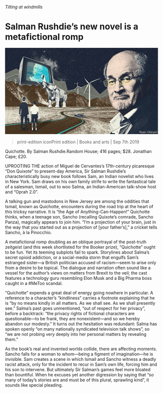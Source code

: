 ###### Tilting at windmills

# Salman Rushdie’s new novel is a metafictional romp 

![image](images/20190907_BKD002_0.jpg) 

> print-edition iconPrint edition | Books and arts | Sep 7th 2019 

Quichotte. By Salman Rushdie.Random House; 416 pages; $28. Jonathan Cape; £20. 

UPROOTING THE action of Miguel de Cervantes’s 17th-century picaresque “Don Quixote” to present-day America, Sir Salman Rushdie’s characteristically busy new book follows Sam, an Indian novelist who lives in New York. Sam draws on his own family strife to write the fantastical tale of a salesman, Ismail, out to woo Salma, an Indian-American talk-show host and “Oprah 2.0”. 

A talking gun and mastodons in New Jersey are among the oddities that Ismail, known as Quichotte, encounters during the road trip at the heart of this tricksy narrative. It is “the Age of Anything-Can-Happen!” Quichotte thinks, when a teenage son, Sancho (recalling Quixote’s comrade, Sancho Panza), magically appears to join him. “I’m a projection of your brain, just in the way that you started out as a projection of [your father’s],” a cricket tells Sancho, à la Pinocchio. 

A metafictional romp doubling as an oblique portrayal of the post-truth zeitgeist (and this week shortlisted for the Booker prize), “Quichotte” ought to be fun. Yet its teeming subplots fail to spark. Storylines about Salma’s secret opioid addiction, or a social-media storm that engulfs Sam’s estranged sister—a British politician accused of racism—seem to arise only from a desire to be topical. The dialogue and narration often sound like a vessel for the author’s views on matters from Brexit to the veil; the cast features a technology guru resembling Elon Musk and a Big Pharma boss caught in a #MeToo scandal. 

“Quichotte” expends a great deal of energy going nowhere in particular. A reference to a character’s “kindliness” carries a footnote explaining that he is “by no means kindly in all matters. As we shall see. As we shall presently see.” Salma’s past goes unmentioned, “out of respect for her privacy”, before a backtrack: “the privacy rights of fictional characters are questionable—to be frank, they are nonexistent—and so we hereby abandon our modesty.” It turns out the hesitation was redundant: Salma has spoken openly “on many nationally syndicated television talk shows”, so “we are not probing very deeply into her personal matters by revealing them.” 

As the book’s real and invented worlds collide, there are affecting moments. Sancho falls for a woman to whom—being a figment of imagination—he is invisible. Sam creates a scene in which Ismail and Sancho witness a deadly racist attack, only for the incident to recur in Sam’s own life, forcing him and his son to intervene. But ultimately Sir Salman’s games feel more bloated than bountiful. When he excuses yet another digression by saying that “so many of today’s stories are and must be of this plural, sprawling kind”, it sounds like special pleading. 

